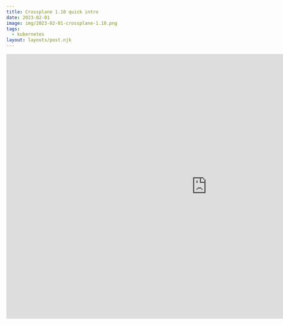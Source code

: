 ```yaml
---
title: Crossplane 1.10 quick intro
date: 2023-02-01
image: img/2023-02-01-crossplane-1.10.png
tags:
  - kubernetes
layout: layouts/post.njk
---
```


<iframe width=1060 height="700" src="https://screencasts.alexchiri.com/embed/recordings/B7rQglbGUMsS3iEz536h" frameborder="0" webkitallowfullscreen mozallowfullscreen allowfullscreen ></iframe>
      